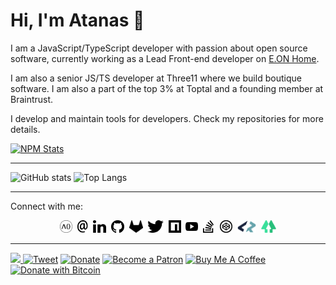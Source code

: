 # Hi, I'm Atanas 👋

I am a JavaScript/TypeScript developer with passion about open source software, currently working as a Lead Front-end developer on [E.ON Home](https://www.eonenergy.com/energy-management.html).

I am also a senior JS/TS developer at Three11 where we build boutique software.
I am also a part of the top 3% at Toptal and a founding member at Braintrust.

I develop and maintain tools for developers. Check my repositories for more details.

[![NPM Stats](https://img.shields.io/endpoint?url=https://raw.githubusercontent.com/scriptex/npm-stats/main/badge.json)](https://github.com/scriptex/npm-stats)

---

![GitHub stats](https://github-readme-stats.vercel.app/api?username=scriptex&theme=github_dark&show_icons=true&hide_border=true&count_private=true)
![Top Langs](https://github-readme-stats.vercel.app/api/top-langs/?username=scriptex&theme=github_dark&hide_border=true&layout=compact)

---

Connect with me:

<div align="center">
    <a href="https://atanas.info"><img src="https://raw.githubusercontent.com/scriptex/socials/master/styled-assets/logo.svg" height="20" alt=""></a>&nbsp;
    <a href="mailto:hi@atanas.info"><img src="https://raw.githubusercontent.com/scriptex/socials/master/styled-assets/email.svg" height="20" alt=""></a>&nbsp;
    <a href="https://www.linkedin.com/in/scriptex/"><img src="https://raw.githubusercontent.com/scriptex/socials/master/styled-assets/linkedin.svg" height="20" alt=""></a>&nbsp;
    <a href="https://github.com/scriptex"><img src="https://raw.githubusercontent.com/scriptex/socials/master/styled-assets/github.svg" height="20" alt=""></a>&nbsp;
    <a href="https://gitlab.com/scriptex"><img src="https://raw.githubusercontent.com/scriptex/socials/master/styled-assets/gitlab.svg" height="20" alt=""></a>&nbsp;
    <a href="https://twitter.com/scriptexbg"><img src="https://raw.githubusercontent.com/scriptex/socials/master/styled-assets/twitter.svg" height="20" alt=""></a>&nbsp;
    <a href="https://www.npmjs.com/~scriptex"><img src="https://raw.githubusercontent.com/scriptex/socials/master/styled-assets/npm.svg" height="20" alt=""></a>&nbsp;
    <a href="https://www.youtube.com/user/scriptex"><img src="https://raw.githubusercontent.com/scriptex/socials/master/styled-assets/youtube.svg" height="20" alt=""></a>&nbsp;
    <a href="https://stackoverflow.com/users/4140082/atanas-atanasov"><img src="https://raw.githubusercontent.com/scriptex/socials/master/styled-assets/stackoverflow.svg" height="20" alt=""></a>&nbsp;
    <a href="https://codepen.io/scriptex/"><img src="https://raw.githubusercontent.com/scriptex/socials/master/styled-assets/codepen.svg" width="20" alt=""></a>&nbsp;
    <a href="https://profile.codersrank.io/user/scriptex"><img src="https://raw.githubusercontent.com/scriptex/socials/master/styled-assets/codersrank.svg" height="20" alt=""></a>&nbsp;
    <a href="https://linktr.ee/scriptex"><img src="https://raw.githubusercontent.com/scriptex/socials/master/styled-assets/linktree.svg" height="20" alt="">
</div>

---

![](https://komarev.com/ghpvc?username=scriptex&color=blueviolet)
[![Tweet](https://img.shields.io/badge/Tweet-Share_my_profile-blue.svg?style=flat-square&logo=twitter&color=38A1F3)](https://twitter.com/intent/tweet?text=Checkout%20this%20awesome%20developer%20profile%3A&url=https%3A%2F%2Fgithub.com%2Fscriptex&via=scriptexbg&hashtags=software%2Cgithub%2Ccode%2Cawesome)
[![Donate](https://img.shields.io/badge/Donate-Support_me_on_PayPal-blue.svg?style=flat-square&logo=paypal&color=222d65)](https://www.paypal.me/scriptex)
[![Become a Patron](https://img.shields.io/badge/Become_Patron-Support_me_on_Patreon-blue.svg?style=flat-square&logo=patreon&color=e64413)](https://www.patreon.com/atanas)
[![Buy Me A Coffee](https://img.shields.io/badge/Donate-Buy%20me%20a%20coffee-yellow.svg?logo=ko-fi)](https://ko-fi.com/scriptex)
[![Donate with Bitcoin](https://en.cryptobadges.io/badge/micro/39fTgBStghawKyJdTd83Qg8cFkq5MQprLT)](https://en.cryptobadges.io/donate/39fTgBStghawKyJdTd83Qg8cFkq5MQprLT)
